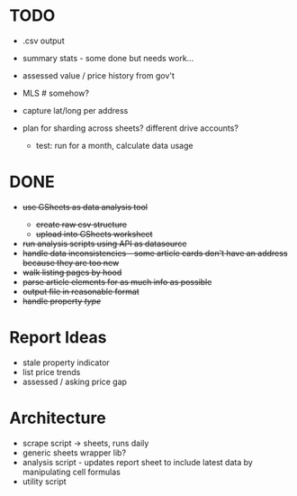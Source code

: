 # TODO


* .csv output
* summary stats - some done but needs work...

* assessed value / price history from gov't
* MLS # somehow?
* capture lat/long per address
* plan for sharding across sheets? different drive accounts?
  * test: run for a month, calculate data usage

# DONE

* <del>use GSheets as data analysis tool
  * <del>create raw csv structure
  * <del>upload into GSheets worksheet
* <del>run analysis scripts using API as datasource
* <del>handle data inconsistencies - some article cards don't have an address because they are too new
* <del>walk listing pages by hood
* <del>parse article elements for as much info as possible
* <del>output file in reasonable format
* <del>handle property _type_

# Report Ideas

* stale property indicator
* list price trends
* assessed / asking price gap

# Architecture

* scrape script -> sheets, runs daily
* generic sheets wrapper lib?
* analysis script - updates report sheet to include latest data by manipulating cell formulas
* utility script

